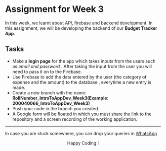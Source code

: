 # Assignment for Week 3
In this week, we learnt about API, firebase and  backend development. In this assignment, we will be developing the backend of our **Budget Tracker App**.
## Tasks
* Make a **login page** for the app which takes inputs from the users such as *email and password* . After taking the input from the user you will need to pass it on to the Firebase.
* Use Firebase to add the data entered by the user (the category of expense and the amount) to the database , everytime a new entry is made.
* Create a new branch with the name: **RollNumber_IntroToAppDev_Week3(Example: 200040066_IntroToAppDev_Week3)**
* Push your code in the branch you created.
* A Google form will be floated in which you must share the link to the repository and a screen recording of the working application.

***
In case you are stuck somewhere, you can drop your queries in [WhatsApp](https://chat.whatsapp.com/EHA9cUj9vwOBjp1kHTmP9d)
<p align="center"> Happy Coding !</p>

